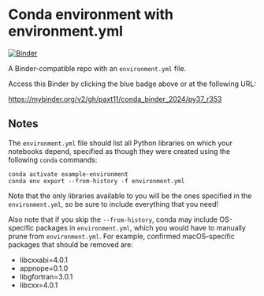 # Conda environment with environment.yml

[![Binder](http://mybinder.org/badge_logo.svg)](https://mybinder.org/v2/gh/paxt11/conda_binder_2024/py37_r353)

A Binder-compatible repo with an `environment.yml` file.

Access this Binder by clicking the blue badge above or at the following URL:

https://mybinder.org/v2/gh/paxt11/conda_binder_2024/py37_r353

## Notes
The `environment.yml` file should list all Python libraries on which your notebooks
depend, specified as though they were created using the following `conda` commands:

```
conda activate example-environment
conda env export --from-history -f environment.yml
```

Note that the only libraries available to you will be the ones specified in
the `environment.yml`, so be sure to include everything that you need! 

Also note that if you skip the `--from-history`, conda may include OS-specific
packages in `environment.yml`, which you would have to manually prune from
`environment.yml`.  For example, confirmed macOS-specific packages that should
be removed are:

* libcxxabi=4.0.1
* appnope=0.1.0
* libgfortran=3.0.1
* libcxx=4.0.1
